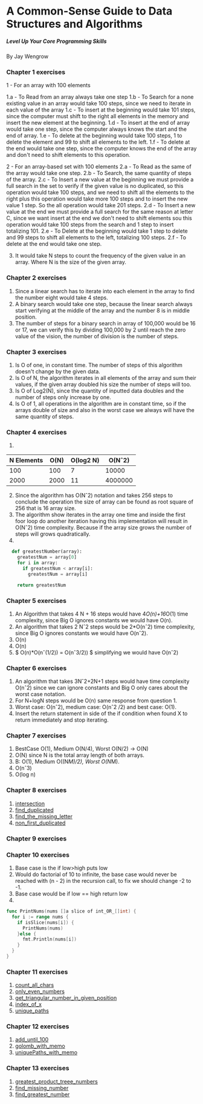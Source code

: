 # A Common-Sense Guide to Data Structures and Algorithms
##### Level Up Your Core Programming Skills

By Jay Wengrow

### Chapter 1 exercises

1 - For an array with 100 elements

1.a - To Read from an array always take one step
1.b - To Search for a none existing value in an array would take 100 steps, since we need to iterate in each value of the array
1.c - To insert at the beginning would take 101 steps, since the computer must shift to the right all elements in the memory and insert the new element at the beginning.
1.d - To insert at the end of array would take one step, since the computer always knows the start and the end of array.
1.e - To delete at the beginning would take 100 steps, 1 to delete the element and 99 to shift all elements to the left.
1.f - To delete at the end would take one step, since the computer knows the end of the array and don't need to shift elements to this operation.

2 - For an array-based set with 100 elements
2.a - To Read as the same of the array would take one step.
2.b - To Search, the same quantity of steps of the array.
2.c - To Insert a new value at the beginning we must provide a full search in the set to verify if the given value is no duplicated, so this operation would take 100 steps, and we need to shift all the elements to the right plus this operation would take more 100 steps and to insert the new value 1 step. So the all operation would take 201 steps.
2.d - To Insert a new value at the end we must provide a full search for the same reason at letter C, since we want insert at the end we don't need to shift elements sou this operation would take 100 steps from the search and 1 step to insert totalizing 101.
2.e - To Delete at the beginning would take 1 step to delete and 99 steps to shift all elements to the left, totalizing 100 steps.
2.f - To delete at the end would take one step.

3. It would take N steps to count the frequency of the given value in an array. Where N is the size of the given array.

### Chapter 2 exercises

1. Since a linear search has to iterate into each element in the array to find the number eight would take 4 steps.
2. A binary search would take one step, because the linear search always start verifying at the middle of the array and the number 8 is in middle position.
3. The number of steps for a binary search in array of 100,000 would be 16 or 17, we can verify this by dividing 100,000 by 2 until reach the zero value of the vision, the number of division is the number of steps.

### Chapter 3 exercises

1. Is O of one, in constant time. The number of steps of this algorithm doesn't change by the given data.
2. Is O of N, the algorithm iterates in all elements of the array and sum their values, if the given array doubled his size the number of steps will too.
3. Is O of Log2(N), since the quantity of inputted data doubles and the number of steps only increase by one.
4. Is O of 1, all operations in the algorithm are in constant time, so if the arrays double of size and also in the worst case we always will have the same quantity of steps.

### Chapter 4 exercises

1.
| N Elements | O(N) | O(log2 N) | O(Nˆ2)   |
| -------- | ------ | --------- | -------- |
| 100      | 100    | 7         | 10000    |
| 2000     | 2000   | 11        | 4000000  |

2. Since the algorithm has O(Nˆ2) notation and takes 256 steps to conclude the operation the size of array can be found as root square of 256 that is 16 array size.
3. The algorithm show iterates in the array one time and inside the first foor loop do another iteration having this implementation will result in O(Nˆ2) time complexity. Because if the array size grows the number of steps will grows quadratically.
4. 
```python
  def greatestNumber(array):
    greatestNum = array[0]
    for i in array:
      if greatestNum < array[i]:
        greatestNum = array[i]

    return greatestNum
```
### Chapter 5 exercises
1. An Algorithm that takes 4 N + 16 steps would have 4*O(n)+16*O(1) time complexity, since Big O ignores constants we would have O(n).
2. An algorithm that takes 2 Nˆ2 steps would be 2*O(nˆ2) time complexity, since Big O ignores constants we would have O(nˆ2).
3. O(n)
4. O(n)
5. $ O(n)*O(nˆ(1/2)) = O(nˆ3/2)) $ simplifying we would have O(nˆ2)
### Chapter 6 exercises
1. An algorithm that takes 3Nˆ2+2N+1 steps would have time complexity O(nˆ2) since we can ignore constants and Big O only cares about the worst case notation.
2. For N+logN steps would be O(n) same response from question 1.
3. Worst case: O(nˆ2), medium case: O(nˆ2 /2) and best case: O(1).
4. Insert the return statement in side of the if condition when found X to return immediately and stop iterating.

### Chapter 7 exercises
1. BestCase O(1), Medium O(N/4), Worst O(N/2) → O(N)
2. O(N) since N is the total array length of both arrays.
3. B: O(1), Medium O((N*M)/2), Worst O(N*M).
4. O(nˆ3)
5. O(log n)
### Chapter 8 exercises
1.  [intersection](../../algo_data/array/intersection.go)
2.  [find_duplicated](../../algo_data/array/find_duplicated.go)
3.  [find_the_missing_letter](../../algo_data/array/find_the_missing_letter.go)
4.  [non_first_duplicated](../../algo_data/array/non_first_duplicated.go)
### Chapter 9 exercises

### Chapter 10 exercises
1. Base case is the if low>high puts low
2. Would do factorial of 10 to infinite, the base case would never be reached with (n - 2) in the recursion call, to fix we should change -2 to -1.
3. Base case would be if low == high return low
4. 
```go
func PrintNums(nums []a slice of int_OR_[]int) {
  for i := range nums {
    if isSlice(nums[i]) {
      PrintNums(nums)
    }else {
      fmt.Println(nums[i])
    }
  }
}
```
### Chapter 11 exercises

1. [count_all_chars](../../algo_data/array/count_all_chars.go)
2. [only_even_numbers](../../algo_data/array/only_even.go)
3. [get_triangular_number_in_given_position](../../algo_data/sequences/triangular_numbers.go)
4. [index_of_x](../../algo_data/array/index_of_x.go)
5. [unique_paths](../../algo_data/matrix/unique_paths.go)

### Chapter 12 exercises
1. [add_until_100](../../algo_data/array/add_until_100.go)
2. [golomb_with_memo](../../algo_data/sequences/golomb.go)
3. [uniquePaths_with_memo](../../algo_data/matrix/unique_paths.go)

### Chapter 13 exercises

1. [greatest_product_treee_numbers](../../algo_data/sorting/greatest_product_tree_number.go)
2. [find_missing_number](../../algo_data/sorting/find_greatest_number.go)
3. [find_greatest_number](../../algo_data/sorting/find_greatest_number.go)